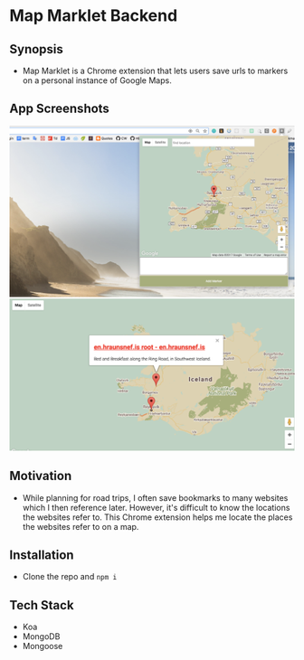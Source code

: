# Map Marklet Backend

## Synopsis
- Map Marklet is a Chrome extension that lets users save urls to markers on a personal instance of Google Maps.

## App Screenshots
![popup](./images/map-marklet-popup.png "Popup")
![main-page](./images/map-marklet-main.png "Main")

## Motivation
- While planning for road trips, I often save bookmarks to many websites which I then reference later. However, it's difficult to know the locations the websites refer to. This Chrome extension helps me locate the places the websites refer to on a map.

## Installation
- Clone the repo and `npm i`

## Tech Stack
- Koa
- MongoDB
- Mongoose

